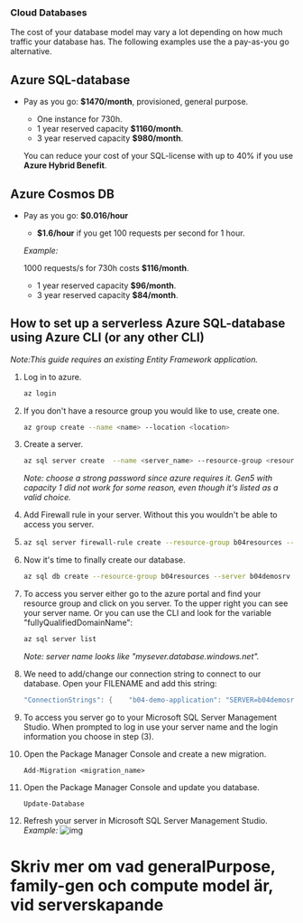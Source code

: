 ### Cloud Databases

The cost of your database model may vary a lot depending on how much traffic your database has. The following examples use the a pay-as-you go alternative.

## Azure SQL-database

* Pay as you go: **$1470/month**, provisioned, general purpose.

  - One instance for 730h.
  - 1 year reserved capacity **$1160/month**.
  - 3 year reserved capacity **$980/month**.

  You can reduce your cost of your SQL-license with up to 40% if you use **Azure Hybrid Benefit**. 


## Azure Cosmos DB

* Pay as you go: **$0.016/hour**

  - **$1.6/hour** if you get 100 requests per second for 1 hour.

  *Example:*

  1000 requests/s for 730h  costs **$116/month**.

  * 1 year reserved capacity **$96/month**.
  * 3 year reserved capacity **$84/month**.



## How to set up a serverless Azure SQL-database using Azure CLI (or any other CLI)

*Note:This guide requires an existing Entity Framework application.*

1. Log in to azure.

   ```bash
   az login
   ```

2. If you don't have a resource group you would like to use, create one.

   ```bash
   az group create --name <name> --location <location>
   ```

3. Create a server.

   ```bash
   az sql server create  --name <server_name> --resource-group <resourse_group> --location <location> --admin-user <username> --admin-password <password>
   ```

   *Note: choose a strong password since azure requires it.*
   *Gen5 with capacity 1 did not work for some reason, even though it's listed as a valid choice.*

4. Add Firewall rule in your server. Without this you wouldn't be able to access you server.

5. ```bash
   az sql server firewall-rule create --resource-group b04resources --server b04demosrv -n AllowYourIp --start-ip-address 0.0.0.0 --end-ip-address 0.0.0.0
   ```

6. Now it's time to finally create our database.

   ```bash
   az sql db create --resource-group b04resources --server b04demosrv --name b04demo-db --edition GeneralPurpose --family Gen5 --capacity 2 --compute-model Serverless --auto-pause-delay 120
   ```

7. To access you server either go to the azure portal and find your resource group and click on you server. To the upper right you can see your server name.
   Or you can use the CLI and look for the variable "fullyQualifiedDomainName":

   ```bash
   az sql server list
   ```

   *Note: server name looks like "mysever.database.windows.net".*

8. We need to add/change our connection string to connect to our database. Open your FILENAME and add this string:

   ```c#
   "ConnectionStrings": {    "b04-demo-application": "SERVER=b04demosrv.database.windows.net;DATABASE=b04demo.-;user=b04admin;password=***\****;"
   ```

9. To access you server go to your Microsoft SQL Server Management Studio. When prompted to log in use your server name and the login information you choose in step (3).

10. Open the Package Manager Console and create a new migration.

    ```nuget
    Add-Migration <migration_name>
    ```

11. Open the Package Manager Console and update you database.

    ```nuget
    Update-Database
    ```

12. Refresh your server in Microsoft SQL Server Management Studio.
    *Example:* ![img](https://cdn.discordapp.com/attachments/280760711620067330/755004528935436348/unknown.png)

# Skriv mer om vad generalPurpose, family-gen och compute model är, vid serverskapande
